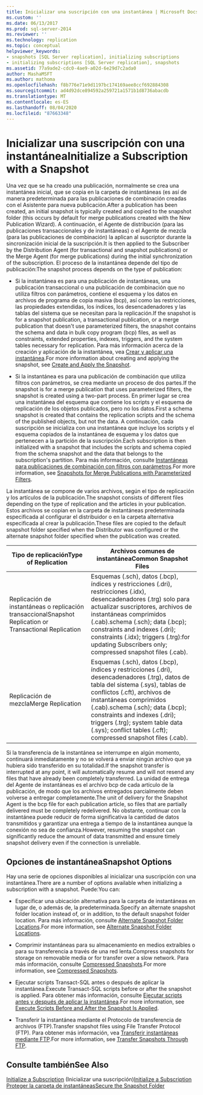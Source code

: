 ```yaml
---
title: Inicializar una suscripción con una instantánea | Microsoft Docs
ms.custom: ''
ms.date: 06/13/2017
ms.prod: sql-server-2014
ms.reviewer: ''
ms.technology: replication
ms.topic: conceptual
helpviewer_keywords:
- snapshots [SQL Server replication], initializing subscriptions
- initializing subscriptions [SQL Server replication], snapshots
ms.assetid: 77a9ade2-cdc0-4ae9-a02d-6e29d7c2ada0
author: MashaMSFT
ms.author: mathoma
ms.openlocfilehash: f8b776e71e9d1197bc174169aee8ccf692884308
ms.sourcegitcommit: ad4d92dce894592a259721a1571b1d8736abacdb
ms.translationtype: MT
ms.contentlocale: es-ES
ms.lasthandoff: 08/04/2020
ms.locfileid: "87663348"
---
```

# <a name="initialize-a-subscription-with-a-snapshot"></a><span data-ttu-id="7e4b5-102">Inicializar una suscripción con una instantánea</span><span class="sxs-lookup"><span data-stu-id="7e4b5-102">Initialize a Subscription with a Snapshot</span></span>
  <span data-ttu-id="7e4b5-103">Una vez que se ha creado una publicación, normalmente se crea una instantánea inicial, que se copia en la carpeta de instantáneas (es así de manera predeterminada para las publicaciones de combinación creadas con el Asistente para nueva publicación.</span><span class="sxs-lookup"><span data-stu-id="7e4b5-103">After a publication has been created, an initial snapshot is typically created and copied to the snapshot folder (this occurs by default for merge publications created with the New Publication Wizard).</span></span> <span data-ttu-id="7e4b5-104">A continuación, el Agente de distribución (para las publicaciones transaccionales y de instantáneas) o el Agente de mezcla (para las publicaciones de combinación) la aplican al suscriptor durante la sincronización inicial de la suscripción.</span><span class="sxs-lookup"><span data-stu-id="7e4b5-104">It is then applied to the Subscriber by the Distribution Agent (for transactional and snapshot publications) or the Merge Agent (for merge publications) during the initial synchronization of the subscription.</span></span> <span data-ttu-id="7e4b5-105">El proceso de la instantánea depende del tipo de publicación:</span><span class="sxs-lookup"><span data-stu-id="7e4b5-105">The snapshot process depends on the type of publication:</span></span>  
  
-   <span data-ttu-id="7e4b5-106">Si la instantánea es para una publicación de instantáneas, una publicación transaccional o una publicación de combinación que no utiliza filtros con parámetros, contiene el esquema y los datos en archivos de programa de copia masiva (bcp), así como las restricciones, las propiedades extendidas, los índices, los desencadenadores y las tablas del sistema que se necesitan para la replicación.</span><span class="sxs-lookup"><span data-stu-id="7e4b5-106">If the snapshot is for a snapshot publication, a transactional publication, or a merge publication that doesn't use parameterized filters, the snapshot contains the schema and data in bulk copy program (bcp) files, as well as constraints, extended properties, indexes, triggers, and the system tables necessary for replication.</span></span> <span data-ttu-id="7e4b5-107">Para más información acerca de la creación y aplicación de la instantánea, vea [Crear y aplicar una instantánea](create-and-apply-the-snapshot.md).</span><span class="sxs-lookup"><span data-stu-id="7e4b5-107">For more information about creating and applying the snapshot, see [Create and Apply the Snapshot](create-and-apply-the-snapshot.md).</span></span>  
  
-   <span data-ttu-id="7e4b5-108">Si la instantánea es para una publicación de combinación que utiliza filtros con parámetros, se crea mediante un proceso de dos partes.</span><span class="sxs-lookup"><span data-stu-id="7e4b5-108">If the snapshot is for a merge publication that uses parameterized filters, the snapshot is created using a two-part process.</span></span> <span data-ttu-id="7e4b5-109">En primer lugar se crea una instantánea del esquema que contiene los scripts y el esquema de replicación de los objetos publicados, pero no los datos.</span><span class="sxs-lookup"><span data-stu-id="7e4b5-109">First a schema snapshot is created that contains the replication scripts and the schema of the published objects, but not the data.</span></span> <span data-ttu-id="7e4b5-110">A continuación, cada suscripción se inicializa con una instantánea que incluye los scripts y el esquema copiados de la instantánea de esquema y los datos que pertenecen a la partición de la suscripción.</span><span class="sxs-lookup"><span data-stu-id="7e4b5-110">Each subscription is then initialized with a snapshot that includes the scripts and schema copied from the schema snapshot and the data that belongs to the subscription's partition.</span></span> <span data-ttu-id="7e4b5-111">Para más información, consulte [Instantáneas para publicaciones de combinación con filtros con parámetros](snapshots-for-merge-publications-with-parameterized-filters.md).</span><span class="sxs-lookup"><span data-stu-id="7e4b5-111">For more information, see [Snapshots for Merge Publications with Parameterized Filters](snapshots-for-merge-publications-with-parameterized-filters.md).</span></span>  
  
 <span data-ttu-id="7e4b5-112">La instantánea se compone de varios archivos, según el tipo de replicación y los artículos de la publicación.</span><span class="sxs-lookup"><span data-stu-id="7e4b5-112">The snapshot consists of different files depending on the type of replication and the articles in your publication.</span></span> <span data-ttu-id="7e4b5-113">Estos archivos se copian en la carpeta de instantáneas predeterminada especificada al configurar el distribuidor o en la carpeta alternativa especificada al crear la publicación.</span><span class="sxs-lookup"><span data-stu-id="7e4b5-113">These files are copied to the default snapshot folder specified when the Distributor was configured or the alternate snapshot folder specified when the publication was created.</span></span>  
  
|<span data-ttu-id="7e4b5-114">Tipo de replicación</span><span class="sxs-lookup"><span data-stu-id="7e4b5-114">Type of Replication</span></span>|<span data-ttu-id="7e4b5-115">Archivos comunes de instantánea</span><span class="sxs-lookup"><span data-stu-id="7e4b5-115">Common Snapshot Files</span></span>|  
|-------------------------|---------------------------|  
|<span data-ttu-id="7e4b5-116">Replicación de instantáneas o replicación transaccional</span><span class="sxs-lookup"><span data-stu-id="7e4b5-116">Snapshot Replication or Transactional Replication</span></span>|<span data-ttu-id="7e4b5-117">Esquemas (.sch), datos (.bcp), índices y restricciones (.dri), restricciones (.idx), desencadenadores (.trg) solo para actualizar suscriptores, archivos de instantáneas comprimidos (.cab).</span><span class="sxs-lookup"><span data-stu-id="7e4b5-117">schema (.sch); data (.bcp); constraints and indexes (.dri); constraints (.idx); triggers (.trg):for updating Subscribers only; compressed snapshot files (.cab).</span></span>|  
|<span data-ttu-id="7e4b5-118">Replicación de mezcla</span><span class="sxs-lookup"><span data-stu-id="7e4b5-118">Merge Replication</span></span>|<span data-ttu-id="7e4b5-119">Esquemas (.sch), datos (.bcp), índices y restricciones (.dri), desencadenadores (.trg), datos de tabla del sistema (.sys), tablas de conflictos (.cft), archivos de instantáneas comprimidos (.cab).</span><span class="sxs-lookup"><span data-stu-id="7e4b5-119">schema (.sch); data (.bcp); constraints and indexes (.dri); triggers (.trg); system table data (.sys); conflict tables (.cft); compressed snapshot files (.cab).</span></span>|  
  
 <span data-ttu-id="7e4b5-120">Si la transferencia de la instantánea se interrumpe en algún momento, continuará inmediatamente y no se volverá a enviar ningún archivo que ya hubiera sido transferido en su totalidad.</span><span class="sxs-lookup"><span data-stu-id="7e4b5-120">If the snapshot transfer is interrupted at any point, it will automatically resume and will not resend any files that have already been completely transferred.</span></span> <span data-ttu-id="7e4b5-121">La unidad de entrega del Agente de instantáneas es el archivo bcp de cada artículo de la publicación, de modo que los archivos entregados parcialmente deben volverse a entregar completamente.</span><span class="sxs-lookup"><span data-stu-id="7e4b5-121">The unit of delivery for the Snapshot Agent is the bcp file for each publication article, so files that are partially delivered must be completely redelivered.</span></span> <span data-ttu-id="7e4b5-122">No obstante, continuar con la instantánea puede reducir de forma significativa la cantidad de datos transmitidos y garantizar una entrega a tiempo de la instantánea aunque la conexión no sea de confianza.</span><span class="sxs-lookup"><span data-stu-id="7e4b5-122">However, resuming the snapshot can significantly reduce the amount of data transmitted and ensure timely snapshot delivery even if the connection is unreliable.</span></span>  
  
## <a name="snapshot-options"></a><span data-ttu-id="7e4b5-123">Opciones de instantánea</span><span class="sxs-lookup"><span data-stu-id="7e4b5-123">Snapshot Options</span></span>  
 <span data-ttu-id="7e4b5-124">Hay una serie de opciones disponibles al inicializar una suscripción con una instantánea.</span><span class="sxs-lookup"><span data-stu-id="7e4b5-124">There are a number of options available when initializing a subscription with a snapshot.</span></span> <span data-ttu-id="7e4b5-125">Puede:</span><span class="sxs-lookup"><span data-stu-id="7e4b5-125">You can:</span></span>  
  
-   <span data-ttu-id="7e4b5-126">Especificar una ubicación alternativa para la carpeta de instantáneas en lugar de, o además de, la predeterminada.</span><span class="sxs-lookup"><span data-stu-id="7e4b5-126">Specify an alternate snapshot folder location instead of, or in addition, to the default snapshot folder location.</span></span> <span data-ttu-id="7e4b5-127">Para más información, consulte [Alternate Snapshot Folder Locations](alternate-snapshot-folder-locations.md).</span><span class="sxs-lookup"><span data-stu-id="7e4b5-127">For more information, see [Alternate Snapshot Folder Locations](alternate-snapshot-folder-locations.md).</span></span>  
  
-   <span data-ttu-id="7e4b5-128">Comprimir instantáneas para su almacenamiento en medios extraíbles o para su transferencia a través de una red lenta.</span><span class="sxs-lookup"><span data-stu-id="7e4b5-128">Compress snapshots for storage on removable media or for transfer over a slow network.</span></span> <span data-ttu-id="7e4b5-129">Para más información, consulte [Compressed Snapshots](compressed-snapshots.md).</span><span class="sxs-lookup"><span data-stu-id="7e4b5-129">For more information, see [Compressed Snapshots](compressed-snapshots.md).</span></span>  
  
-   <span data-ttu-id="7e4b5-130">Ejecutar scripts Transact-SQL antes o después de aplicar la instantánea.</span><span class="sxs-lookup"><span data-stu-id="7e4b5-130">Execute Transact-SQL scripts before or after the snapshot is applied.</span></span> <span data-ttu-id="7e4b5-131">Para obtener más información, consulte [Ejecutar scripts antes y después de aplicar la instantánea](snapshot-options.md#execute-scripts-before-and-after-snapshot-is-applied).</span><span class="sxs-lookup"><span data-stu-id="7e4b5-131">For more information, see [Execute Scripts Before and After the Snapshot Is Applied](snapshot-options.md#execute-scripts-before-and-after-snapshot-is-applied).</span></span>  
  
-   <span data-ttu-id="7e4b5-132">Transferir la instantánea mediante el Protocolo de transferencia de archivos (FTP).</span><span class="sxs-lookup"><span data-stu-id="7e4b5-132">Transfer snapshot files using File Transfer Protocol (FTP).</span></span> <span data-ttu-id="7e4b5-133">Para obtener más información, vea [Transferir instantáneas mediante FTP](transfer-snapshots-through-ftp.md).</span><span class="sxs-lookup"><span data-stu-id="7e4b5-133">For more information, see [Transfer Snapshots Through FTP](transfer-snapshots-through-ftp.md).</span></span>  
  
## <a name="see-also"></a><span data-ttu-id="7e4b5-134">Consulte también</span><span class="sxs-lookup"><span data-stu-id="7e4b5-134">See Also</span></span>  
 <span data-ttu-id="7e4b5-135">[Initialize a Subscription](initialize-a-subscription.md)  (Inicializar una suscripción)</span><span class="sxs-lookup"><span data-stu-id="7e4b5-135">[Initialize a Subscription](initialize-a-subscription.md) </span></span>  
 [<span data-ttu-id="7e4b5-136">Proteger la carpeta de instantáneas</span><span class="sxs-lookup"><span data-stu-id="7e4b5-136">Secure the Snapshot Folder</span></span>](security/secure-the-snapshot-folder.md)  
  
  
